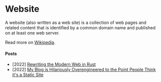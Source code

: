 # Website

A website (also written as a web site) is a collection of web pages and related content that is identified by a common domain name and published on at least one web server.

Read more on [Wikipedia](https://en.wikipedia.org/wiki/Website).

#### Posts
- [2022] [Rewriting the Modern Web in Rust](https://implfuture.dev/blog/rewriting-the-modern-web-in-rust)
- [2022] [My Blog is Hilariously Overengineered to the Point People Think it's a Static Site](https://xeiaso.net/talks/how-my-website-works)
